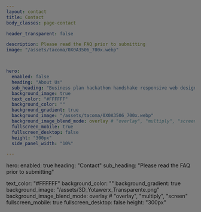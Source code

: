 ```yaml
---
layout: contact
title: Contact
body_classes: page-contact

header_transparent: false

description: Please read the FAQ prior to submitting
image: "/assets/tacoma/0X0A3506_700x.webp"



hero:
  enabled: false
  heading: "About Us"
  sub_heading: "Business plan hackathon handshake responsive web design."
  background_image: true
  text_color: "#FFFFFF"
  background_color: ""
  background_gradient: true
  background_image: "/assets/tacoma/0X0A3506_700x.webp"
  background_image_blend_mode: overlay # "overlay", "multiply", "screen"
  fullscreen_mobile: true
  fullscreen_desktop: false
  height: "300px"
  side_panel_width: "10%"

---
```


<style>
  .overlay {
    position: absolute;
    top: 0;
    left: 0;
    width: 100%;
    height: 100%;
    background-color: rgba(0, 0, 0, 0.5); /* Adjust the opacity here */
    z-index: 1; /* Ensure it's above the image */
  }
</style>

<div class="overlay"></div>


hero:
  enabled: true
  heading: "Contact"
  sub_heading: "Please read the FAQ prior to submitting"
  
  
  text_color: "#FFFFFF"
  background_color: ""
  background_gradient: true
  background_image: "/assets/3D_Yotawerx_Transparente.png"
  background_image_blend_mode: overlay # "overlay", "multiply", "screen"
  fullscreen_mobile: true
  fullscreen_desktop: false
  height: "300px"